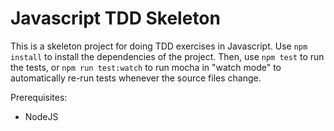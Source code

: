 # Javascript TDD Skeleton

This is a skeleton project for doing TDD exercises in Javascript. Use `npm install` to install the dependencies of the project.
Then, use `npm test` to run the tests, or `npm run test:watch` to run mocha in "watch mode" to automatically re-run tests whenever
the source files change.

Prerequisites:

* NodeJS
